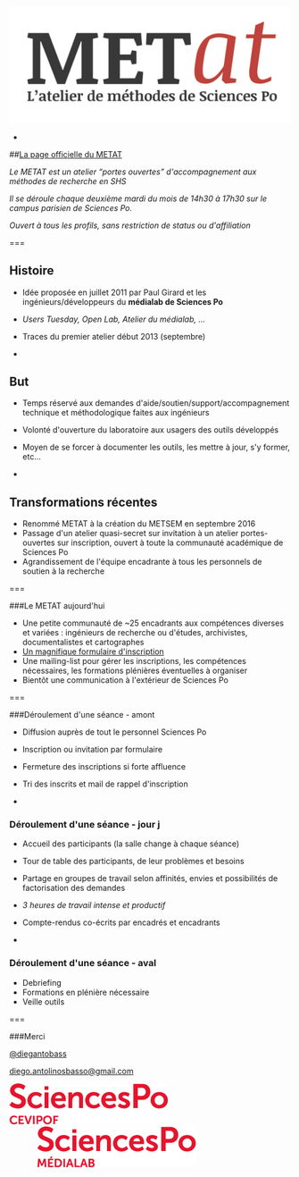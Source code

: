 ![METAT](content/logo.jpg)

-

##[La page officielle du METAT](http://www.sciencespo.fr/recherche/fr/content/metat-latelier-de-methodes)

_Le METAT est un atelier “portes ouvertes” d'accompagnement aux méthodes de recherche en SHS_

_Il se déroule chaque deuxième mardi du mois de 14h30 à 17h30 sur le campus parisien de Sciences Po._

_Ouvert à tous les profils, sans restriction de status ou d'affiliation_

===

## Histoire

- Idée proposée en juillet 2011 par Paul Girard et les ingénieurs/développeurs du __médialab de Sciences Po__
- _Users Tuesday, Open Lab, Atelier du médialab, ..._
- Traces du premier atelier début 2013 (septembre)

-

## But

- Temps réservé aux demandes d'aide/soutien/support/accompagnement technique et méthodologique faites aux ingénieurs
- Volonté d'ouverture du laboratoire aux usagers des outils développés
- Moyen de se forcer à documenter les outils, les mettre à jour, s'y former, etc...

-

## Transformations récentes

- Renommé METAT à la création du METSEM en septembre 2016
- Passage d'un atelier quasi-secret sur invitation à un atelier portes-ouvertes sur inscription, ouvert à toute la communauté académique de Sciences Po
- Agrandissement de l'équipe encadrante à tous les personnels de soutien à la recherche

===

###Le METAT aujourd'hui

- Une petite communauté de ~25 encadrants aux compétences diverses et variées : ingénieurs de recherche ou d'études, archivistes, documentalistes et cartographes
- [Un magnifique formulaire d'inscription](https://docs.google.com/forms/d/e/1FAIpQLScrK_0mdUlaz8eWgbGNISrUEBia4I0Y-T4NNtkBWNe1OddmvQ/viewform)
- Une mailing-list pour gérer les inscriptions, les compétences nécessaires, les formations plénières éventuelles à organiser
- Bientôt une communication à l'extérieur de Sciences Po

===

###Déroulement d'une séance - amont

- Diffusion auprès de tout le personnel Sciences Po
- Inscription ou invitation par formulaire
- Fermeture des inscriptions si forte affluence
- Tri des inscrits et mail de rappel d'inscription

-

### Déroulement d'une séance - jour j

- Accueil des participants (la salle change à chaque séance)
- Tour de table des participants, de leur problèmes et besoins
- Partage en groupes de travail selon affinités, envies et possibilités de factorisation des demandes
- _3 heures de travail intense et productif_
- Compte-rendus co-écrits par encadrés et encadrants

-

### Déroulement d'une séance - aval

- Debriefing
- Formations en plénière nécessaire
- Veille outils

===

###Merci

[@diegantobass](twitter.com/diegantobass)

[diego.antolinosbasso@gmail.com](mailto:diego.antolinosbasso@sciencespo.com)

<a href="https://sciencespo.fr/cevipof"><div style="float: left" href="https://sciencespo.fr/cevipof">![cevipof](content/cevipof.jpg)</div></a>
<a href="https://medialab.sciencespo.fr/"><div style="float: left; margin-left: 50px;">![medialab](content/medialab.jpg)</div></a>

